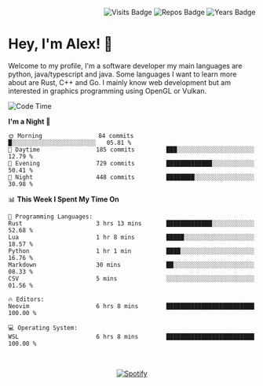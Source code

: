 <p align="right">
  <img src="https://badges.pufler.dev/visits/Alextibtab/Alextibtab" alt="Visits Badge">
  <img src="https://badges.pufler.dev/repos/Alextibtab/" alt="Repos Badge">
  <img src="https://badges.pufler.dev/years/Alextibtab/" alt="Years Badge">
</p>

<h1 align="left">Hey, I'm Alex! 💽 </h1>

Welcome to my profile, I'm a software developer my main languages are python, java/typescript and java. Some languages I want to learn more about are Rust, C++ and Go. I mainly know web development but am interested in graphics programming using OpenGL or Vulkan.

<!--START_SECTION:waka-->
![Code Time](http://img.shields.io/badge/Code%20Time-21%20hrs%2035%20mins-blue)

**I'm a Night 🦉** 

```text
🌞 Morning                84 commits          █░░░░░░░░░░░░░░░░░░░░░░░░   05.81 % 
🌆 Daytime                185 commits         ███░░░░░░░░░░░░░░░░░░░░░░   12.79 % 
🌃 Evening                729 commits         █████████████░░░░░░░░░░░░   50.41 % 
🌙 Night                  448 commits         ████████░░░░░░░░░░░░░░░░░   30.98 % 
```


📊 **This Week I Spent My Time On** 

```text
💬 Programming Languages: 
Rust                     3 hrs 13 mins       █████████████░░░░░░░░░░░░   52.68 % 
Lua                      1 hr 8 mins         █████░░░░░░░░░░░░░░░░░░░░   18.57 % 
Python                   1 hr 1 min          ████░░░░░░░░░░░░░░░░░░░░░   16.76 % 
Markdown                 30 mins             ██░░░░░░░░░░░░░░░░░░░░░░░   08.33 % 
CSV                      5 mins              ░░░░░░░░░░░░░░░░░░░░░░░░░   01.56 % 

🔥 Editors: 
Neovim                   6 hrs 8 mins        █████████████████████████   100.00 % 

💻 Operating System: 
WSL                      6 hrs 8 mins        █████████████████████████   100.00 % 
```


<!--END_SECTION:waka-->
&nbsp;<div align="center">
  [![Spotify](https://spotify-now-playing-wine-six.vercel.app/api/spotify?border_color=ffffff)](https://open.spotify.com/user/pmo1v2ejnt42kgp5jar5drtag)
</div>

